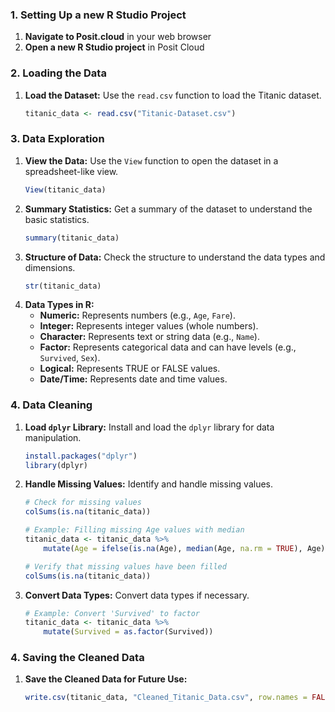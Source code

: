 ### 1. Setting Up a new R Studio Project
1. **Navigate to Posit.cloud** in your web browser
2. **Open a new R Studio project** in Posit Cloud

### 2. Loading the Data
1. **Load the Dataset:** Use the `read.csv` function to load the Titanic dataset.
   ```R
   titanic_data <- read.csv("Titanic-Dataset.csv")
   ```

### 3. Data Exploration
1. **View the Data:** Use the `View` function to open the dataset in a spreadsheet-like view.
   ```R
   View(titanic_data)
   ```
2. **Summary Statistics:** Get a summary of the dataset to understand the basic statistics.
   ```R
   summary(titanic_data)
   ```
3. **Structure of Data:** Check the structure to understand the data types and dimensions.
   ```R
   str(titanic_data)
   ```
4. **Data Types in R:**
   - **Numeric:** Represents numbers (e.g., `Age`, `Fare`).
   - **Integer:** Represents integer values (whole numbers).
   - **Character:** Represents text or string data (e.g., `Name`).
   - **Factor:** Represents categorical data and can have levels (e.g., `Survived`, `Sex`).
   - **Logical:** Represents TRUE or FALSE values.
   - **Date/Time:** Represents date and time values.

### 4. Data Cleaning
1. **Load `dplyr` Library:** Install and load the `dplyr` library for data manipulation.
   ```R
   install.packages("dplyr")
   library(dplyr)
   ```
2. **Handle Missing Values:** Identify and handle missing values.
   ```R
   # Check for missing values
   colSums(is.na(titanic_data))
   
   # Example: Filling missing Age values with median
   titanic_data <- titanic_data %>%
       mutate(Age = ifelse(is.na(Age), median(Age, na.rm = TRUE), Age))
   
   # Verify that missing values have been filled
   colSums(is.na(titanic_data))
   ```
3. **Convert Data Types:** Convert data types if necessary.
   ```R
   # Example: Convert 'Survived' to factor
   titanic_data <- titanic_data %>%
       mutate(Survived = as.factor(Survived))
   ```
### 4. Saving the Cleaned Data
1. **Save the Cleaned Data for Future Use:**
   ```R
   write.csv(titanic_data, "Cleaned_Titanic_Data.csv", row.names = FALSE)
   ```
